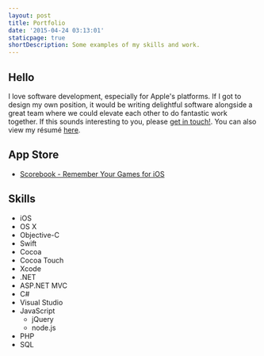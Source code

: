```yaml
---
layout: post
title: Portfolio
date: '2015-04-24 03:13:01'
staticpage: true
shortDescription: Some examples of my skills and work.
---
```


## Hello
I love software development, especially for Apple's platforms. If I got to design my own position, it would be writing delightful software alongside a great team where we could elevate each other to do fantastic work together. If this sounds interesting to you, please [get in touch!](http://jsorge.net/about). You can also view my résumé [here](https://github.com/jsorge/my-resume).

## App Store

* [Scorebook - Remember Your Games for iOS](https://itunes.apple.com/us/app/scorebook-remember-your-games/id897584352?ls=1&mt=8)

## Skills

* iOS
* OS X
* Objective-C
* Swift
* Cocoa
* Cocoa Touch
* Xcode
* .NET
* ASP.NET MVC
* C#
* Visual Studio
* JavaScript
	* jQuery
    * node.js
* PHP
* SQL
